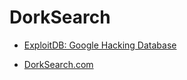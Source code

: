 # DorkSearch

- [ExploitDB: Google Hacking Database](https://www.exploit-db.com/google-hacking-database)

- [DorkSearch.com](https://dorksearch.com/)